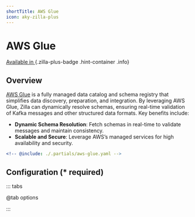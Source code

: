 ```yaml
---
shortTitle: AWS Glue
icon: aky-zilla-plus
---
```


# AWS Glue

[Available in <ZillaPlus/>](https://www.aklivity.io/products/zilla-plus)
{.zilla-plus-badge .hint-container .info}

## Overview

[AWS Glue](https://aws.amazon.com/glue/) is a fully managed data catalog and schema registry that simplifies data discovery, preparation, and integration. By leveraging AWS Glue, Zilla can dynamically resolve schemas, ensuring real-time validation of Kafka messages and other structured data formats. Key benefits include:

- **Dynamic Schema Resolution**: Fetch schemas in real-time to validate messages and maintain consistency.
- **Scalable and Secure**: Leverage AWS’s managed services for high availability and security.

```yaml {2}
<!-- @include: ./.partials/aws-glue.yaml -->
```

## Configuration (\* required)

::: tabs

@tab options

<!-- @include: ./.partials/aws-glue-options.md -->

:::
